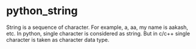 # python_string

String is a sequence of character. For example, a, aa, my name is aakash, etc. In python, single character is considered as string. But in c/c++ single character is taken as character data type. 


